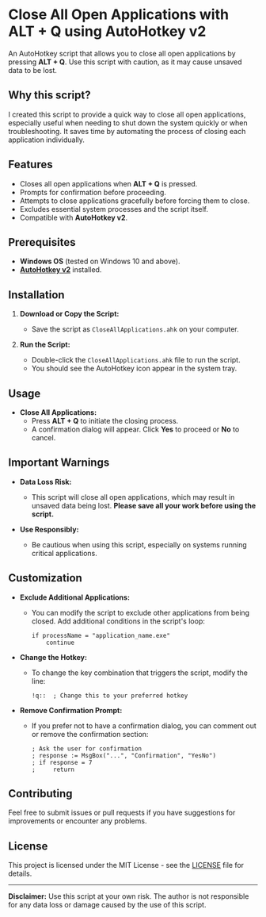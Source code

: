 # Close All Open Applications with ALT + Q using AutoHotkey v2

An AutoHotkey script that allows you to close all open applications by pressing **ALT + Q**. Use this script with caution, as it may cause unsaved data to be lost.

## **Why this script?**

I created this script to provide a quick way to close all open applications, especially useful when needing to shut down the system quickly or when troubleshooting. It saves time by automating the process of closing each application individually.

## **Features**

- Closes all open applications when **ALT + Q** is pressed.
- Prompts for confirmation before proceeding.
- Attempts to close applications gracefully before forcing them to close.
- Excludes essential system processes and the script itself.
- Compatible with **AutoHotkey v2**.

## **Prerequisites**

- **Windows OS** (tested on Windows 10 and above).
- **[AutoHotkey v2](https://www.autohotkey.com/download/)** installed.

## **Installation**

1. **Download or Copy the Script:**

   - Save the script as `CloseAllApplications.ahk` on your computer.

2. **Run the Script:**

   - Double-click the `CloseAllApplications.ahk` file to run the script.
   - You should see the AutoHotkey icon appear in the system tray.

## **Usage**

- **Close All Applications:**
  - Press **ALT + Q** to initiate the closing process.
  - A confirmation dialog will appear. Click **Yes** to proceed or **No** to cancel.

## **Important Warnings**

- **Data Loss Risk:**
  - This script will close all open applications, which may result in unsaved data being lost. **Please save all your work before using the script.**

- **Use Responsibly:**
  - Be cautious when using this script, especially on systems running critical applications.

## **Customization**

- **Exclude Additional Applications:**
  - You can modify the script to exclude other applications from being closed. Add additional conditions in the script's loop:
    ```autohotkey
    if processName = "application_name.exe"
        continue
    ```

- **Change the Hotkey:**
  - To change the key combination that triggers the script, modify the line:
    ```autohotkey
    !q::  ; Change this to your preferred hotkey
    ```

- **Remove Confirmation Prompt:**
  - If you prefer not to have a confirmation dialog, you can comment out or remove the confirmation section:
    ```autohotkey
    ; Ask the user for confirmation
    ; response := MsgBox("...", "Confirmation", "YesNo")
    ; if response = 7
    ;     return
    ```

## **Contributing**

Feel free to submit issues or pull requests if you have suggestions for improvements or encounter any problems.

## **License**

This project is licensed under the MIT License - see the [LICENSE](LICENSE) file for details.

---

**Disclaimer:** Use this script at your own risk. The author is not responsible for any data loss or damage caused by the use of this script.

